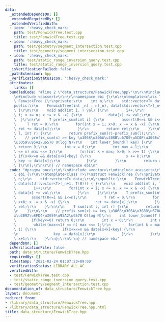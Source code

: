 ```yaml
---
data:
  _extendedDependsOn: []
  _extendedRequiredBy: []
  _extendedVerifiedWith:
  - icon: ':heavy_check_mark:'
    path: test/FenwickTree.test.cpp
    title: test/FenwickTree.test.cpp
  - icon: ':heavy_check_mark:'
    path: test/geometry/segment_intersection.test.cpp
    title: test/geometry/segment_intersection.test.cpp
  - icon: ':heavy_check_mark:'
    path: test/static_range_inversion_query.test.cpp
    title: test/static_range_inversion_query.test.cpp
  _isVerificationFailed: false
  _pathExtension: hpp
  _verificationStatusIcon: ':heavy_check_mark:'
  attributes:
    links: []
  bundledCode: "#line 2 \"data_structure/FenwickTree.hpp\"\n\r\n#include <vector>\r\
    \n#include <cassert>\r\n\r\nnamespace ebi {\r\n\r\ntemplate<class T>\r\nstruct\
    \ FenwickTree {\r\nprivate:\r\n    int n;\r\n    std::vector<T> data;\r\n\r\n\
    public:\r\n    FenwickTree(int _n) : n(_n), data(std::vector<T>(_n+1, T(0))) {\
    \ }\r\n\r\n    void add(int i, T val) {\r\n        i++;\r\n        for(int x =\
    \ i; x <= n; x += x & -x) {\r\n            data[x] += val;\r\n        }\r\n  \
    \  }\r\n\r\n    T prefix_sum(int i) {\r\n        assert(0<=i && i<=n);\r\n   \
    \     T ret = 0;\r\n        for(int x = i; x>0; x -= x & -x) {\r\n           \
    \ ret += data[x];\r\n        }\r\n        return ret;\r\n    }\r\n\r\n    T sum(int\
    \ l, int r) {\r\n        return prefix_sum(r)-prefix_sum(l);\r\n    }\r\n\r\n\
    \    // prefix_sum(x) >= key \u3068\u306A\u308B\u6700\u5C0F\u306Ex\u3092\u8FD4\
    \u3059\u95A2\u6570 O(log N)\r\n    int lower_bound(T key) {\r\n        if(key<=0)\
    \ return 0;\r\n        int x = 0;\r\n        int max = 1;\r\n        while((max<<1)\
    \ <= n) max <<= 1;\r\n        for(int k = max; k>0; k >>= 1) {\r\n           \
    \ if(x+k<=n && data[x+k]<key) {\r\n                x += k;\r\n               \
    \ key -= data[x];\r\n            }\r\n        }\r\n        return x+1;\r\n   \
    \ }\r\n};\r\n\r\n} // namespace ebi\n"
  code: "#pragma once\r\n\r\n#include <vector>\r\n#include <cassert>\r\n\r\nnamespace\
    \ ebi {\r\n\r\ntemplate<class T>\r\nstruct FenwickTree {\r\nprivate:\r\n    int\
    \ n;\r\n    std::vector<T> data;\r\n\r\npublic:\r\n    FenwickTree(int _n) : n(_n),\
    \ data(std::vector<T>(_n+1, T(0))) { }\r\n\r\n    void add(int i, T val) {\r\n\
    \        i++;\r\n        for(int x = i; x <= n; x += x & -x) {\r\n           \
    \ data[x] += val;\r\n        }\r\n    }\r\n\r\n    T prefix_sum(int i) {\r\n \
    \       assert(0<=i && i<=n);\r\n        T ret = 0;\r\n        for(int x = i;\
    \ x>0; x -= x & -x) {\r\n            ret += data[x];\r\n        }\r\n        return\
    \ ret;\r\n    }\r\n\r\n    T sum(int l, int r) {\r\n        return prefix_sum(r)-prefix_sum(l);\r\
    \n    }\r\n\r\n    // prefix_sum(x) >= key \u3068\u306A\u308B\u6700\u5C0F\u306E\
    x\u3092\u8FD4\u3059\u95A2\u6570 O(log N)\r\n    int lower_bound(T key) {\r\n \
    \       if(key<=0) return 0;\r\n        int x = 0;\r\n        int max = 1;\r\n\
    \        while((max<<1) <= n) max <<= 1;\r\n        for(int k = max; k>0; k >>=\
    \ 1) {\r\n            if(x+k<=n && data[x+k]<key) {\r\n                x += k;\r\
    \n                key -= data[x];\r\n            }\r\n        }\r\n        return\
    \ x+1;\r\n    }\r\n};\r\n\r\n} // namespace ebi"
  dependsOn: []
  isVerificationFile: false
  path: data_structure/FenwickTree.hpp
  requiredBy: []
  timestamp: '2021-02-24 01:07:23+09:00'
  verificationStatus: LIBRARY_ALL_AC
  verifiedWith:
  - test/FenwickTree.test.cpp
  - test/static_range_inversion_query.test.cpp
  - test/geometry/segment_intersection.test.cpp
documentation_of: data_structure/FenwickTree.hpp
layout: document
redirect_from:
- /library/data_structure/FenwickTree.hpp
- /library/data_structure/FenwickTree.hpp.html
title: data_structure/FenwickTree.hpp
---
```

